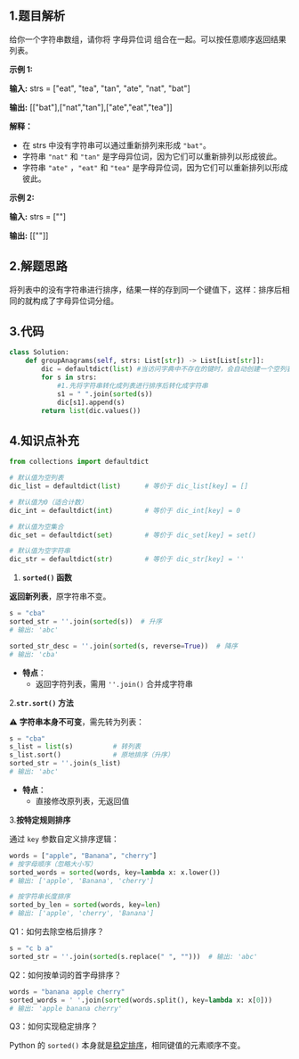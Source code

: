 ## 1.题目解析

给你一个字符串数组，请你将 字母异位词 组合在一起。可以按任意顺序返回结果列表。

**示例 1:**

**输入:** strs = ["eat", "tea", "tan", "ate", "nat", "bat"]

**输出:** [["bat"],["nat","tan"],["ate","eat","tea"]]

**解释：**

- 在 strs 中没有字符串可以通过重新排列来形成 `"bat"`。
- 字符串 `"nat"` 和 `"tan"` 是字母异位词，因为它们可以重新排列以形成彼此。
- 字符串 `"ate"` ，`"eat"` 和 `"tea"` 是字母异位词，因为它们可以重新排列以形成彼此。

**示例 2:**

**输入:** strs = [""]

**输出:** [[""]]

## 2.解题思路

将列表中的没有字符串进行排序，结果一样的存到同一个键值下，这样：排序后相同的就构成了字母异位词分组。

## 3.代码

```python
class Solution:
    def groupAnagrams(self, strs: List[str]) -> List[List[str]]:
        dic = defaultdict(list) #当访问字典中不存在的键时，会自动创建一个空列表作为该键的默认值.
        for s in strs:
            #1.先将字符串转化成列表进行排序后转化成字符串
            s1 = " ".join(sorted(s))
            dic[s1].append(s)
        return list(dic.values())
```

## 4.知识点补充

```python
from collections import defaultdict

# 默认值为空列表
dic_list = defaultdict(list)      # 等价于 dic_list[key] = []

# 默认值为0（适合计数）
dic_int = defaultdict(int)        # 等价于 dic_int[key] = 0

# 默认值为空集合
dic_set = defaultdict(set)        # 等价于 dic_set[key] = set()

# 默认值为空字符串
dic_str = defaultdict(str)        # 等价于 dic_str[key] = ''
```

1. **`sorted()` 函数**

**返回新列表**，原字符串不变。

```python
s = "cba"
sorted_str = ''.join(sorted(s))  # 升序
# 输出: 'abc'

sorted_str_desc = ''.join(sorted(s, reverse=True))  # 降序
# 输出: 'cba'
```

- **特点**：
  - 返回字符列表，需用 `''.join()` 合并成字符串

2.**`str.sort()` 方法**

⚠️ **字符串本身不可变**，需先转为列表：

```python
s = "cba"
s_list = list(s)          # 转列表
s_list.sort()             # 原地排序（升序）
sorted_str = ''.join(s_list)
# 输出: 'abc'
```

- **特点**：
  - 直接修改原列表，无返回值

3.**按特定规则排序**

通过 `key` 参数自定义排序逻辑：

```python
words = ["apple", "Banana", "cherry"]
# 按字母顺序（忽略大小写）
sorted_words = sorted(words, key=lambda x: x.lower())
# 输出: ['apple', 'Banana', 'cherry']

# 按字符串长度排序
sorted_by_len = sorted(words, key=len)
# 输出: ['apple', 'cherry', 'Banana']
```

Q1：如何去除空格后排序？

```python
s = "c b a"
sorted_str = ''.join(sorted(s.replace(" ", "")))  # 输出: 'abc'
```

Q2：如何按单词的首字母排序？

```python
words = "banana apple cherry"
sorted_words = ' '.join(sorted(words.split(), key=lambda x: x[0]))
# 输出: 'apple banana cherry'
```

Q3：如何实现稳定排序？

Python 的 `sorted()` 本身就是[稳定排序](https://docs.python.org/3/glossary.html#term-stable-sort)，相同键值的元素顺序不变。